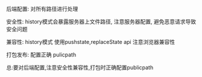 后端配置:  对所有路径进行处理

安全性:   history模式会暴露服务器上文件路径,  注意服务器配置, 避免恶意请求导致安全问题

兼容性: history模式 使用pushstate,replaceState api  注意浏览器兼容性

打包发布:  配置正确 pulicpath


总:要对后端配置,注意安全性兼容性,打包时正确配置publicpath
